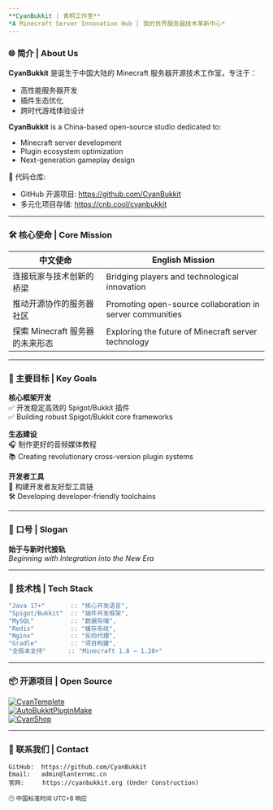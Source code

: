 ```yaml
---
**CyanBukkit | 青桐工作室**  
*A Minecraft Server Innovation Hub | 我的世界服务器技术革新中心*
---
```


### 🌐 简介 | About Us
**CyanBukkit** 是诞生于中国大陆的 Minecraft 服务器开源技术工作室，专注于：  
- 高性能服务器开发
- 插件生态优化
- 跨时代游戏体验设计  

**CyanBukkit** is a China-based open-source studio dedicated to:  
- Minecraft server development  
- Plugin ecosystem optimization  
- Next-generation gameplay design  

📁 代码仓库:  
- GitHub 开源项目: https://github.com/CyanBukkit  
- 多元化项目存储: https://cnb.cool/cyanbukkit  

---

### 🛠️ 核心使命 | Core Mission
| 中文使命 | English Mission |
|---------|-----------------|
| 连接玩家与技术创新的桥梁 | Bridging players and technological innovation |
| 推动开源协作的服务器社区 | Promoting open-source collaboration in server communities |
| 探索 Minecraft 服务器的未来形态 | Exploring the future of Minecraft server technology |

---

### 🚀 主要目标 | Key Goals
**核心框架开发**  
✅ 开发稳定高效的 Spigot/Bukkit 插件  
✅ Building robust Spigot/Bukkit core frameworks  

**生态建设**  
🎧 制作更好的音频媒体教程  
📚 Creating revolutionary cross-version plugin systems  

**开发者工具**  
🔧 构建开发者友好型工具链  
🛠️ Developing developer-friendly toolchains  

---

### 🎯 口号 | Slogan
**始于与新时代接轨**  
*Beginning with Integration into the New Era*

---

### 🔧 技术栈 | Tech Stack

```scala
"Java 17+"       :: "核心开发语言",
"Spigot/Bukkit"  :: "插件开发框架", 
"MySQL"          :: "数据存储",
"Redis"          :: "缓存系统",
"Nginx"          :: "反向代理",
"Gradle"         :: "项目构建",
"全版本支持"      :: "Minecraft 1.8 → 1.20+"
```

---

### 📦 开源项目 | Open Source
[![CyanTemplete](https://img.shields.io/badge/开发模板-CyanTemplete-blue?logo=github)](https://github.com/CyanBukkit/CyanTemplete)  
[![AutoBukkitPluginMake](https://img.shields.io/badge/AI插件开发-AutoBukkitPluginMake-green?logo=openai)](https://github.com/CyanBukkit/AutoBukkitPluginMake)  
[![CyanShop](https://img.shields.io/badge/经济系统-CyanShop-orange?logo=shopware)](https://github.com/CyanBukkit/CyanShop)  

---

### 📩 联系我们 | Contact

```properties
GitHub:  https://github.com/CyanBukkit
Email:   admin@lanternmc.cn
官网:     https://cyanbukkit.org (Under Construction)
```

<sub>🕒 中国标准时间 UTC+8 响应</sub>

